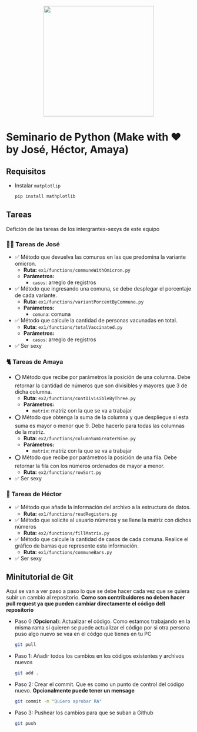 <p align="center"><img align="center" src="https://res.cloudinary.com/chaca-sa/image/upload/v1679027493/328169508_122397193933692_2960493904923070018_n_vxtlez.jpg" style="width: 300px"/></p>

# Seminario de Python (Make with ❤ by José, Héctor, Amaya)

## Requisitos

- Instalar `matplotlip`

  ```bash
  pip install mathplotlib
  ```

## Tareas

Defición de las tareas de los intergrantes-sexys de este equipo

### 🧑‍🚀 Tareas de José

- ✅ Método que devuelva las comunas en las que predomina la variante omicron.
  - **Ruta:** `ex1/functions/communeWithOmicron.py`
  - **Parámetros:**
    - `casos`: arreglo de registros
- ✅ Método que ingresando una comuna, se debe desplegar el porcentaje de cada variante.
  - **Ruta:** `ex1/functions/variantPorcentByCommune.py`
  - **Parámetros:**
    - `comuna`: comuna
- ✅ Método que calcule la cantidad de personas vacunadas en total.
  - **Ruta:** `ex1/functions/totalVaccinated.py`
  - **Parámetros:**
    - `casos`: arreglo de registros
- ✅ Ser sexy

### 🐈 Tareas de Amaya

- ⭕ Método que recibe por parámetros la posición de una columna. Debe retornar la cantidad de números que son divisibles y mayores que 3 de dicha columna.
  - **Ruta:** `ex2/functions/contDivisibleByThree.py`
  - **Parámetros:**
    - `matrix`: matriz con la que se va a trabajar
- ⭕ Método que obtenga la suma de la columna y que despliegue si esta suma es mayor o menor que 9. Debe hacerlo para todas las columnas de la matriz.
  - **Ruta:** `ex2/functions/columnSumGreaterNine.py`
  - **Parámetros:**
    - `matrix`: matriz con la que se va a trabajar
- ⭕ Método que recibe por parámetros la posición de una fila. Debe retornar la fila con los números ordenados de mayor a menor.
  - **Ruta:** `ex2/functions/rowSort.py`
- ✅ Ser sexy

### 🦍 Tareas de Héctor

- ✅ Método que añade la información del archivo a la estructura de datos.
  - **Ruta:** `ex1/functions/readRegisters.py`
- ✅ Método que solicite al usuario números y se llene la matriz con dichos números
  - **Ruta:** `ex2/functions/fillMatrix.py`
- ✅ Método que calcule la cantidad de casos de cada comuna. Realice el gráfico de barras que represente esta información.
  - **Ruta:** `ex1/functions/communeBars.py`
- ✅ Ser sexy

## Minitutorial de Git

Aqui se van a ver paso a paso lo que se debe hacer cada vez que se quiera subir un cambio al repositorio. **Como son contribuidores no deben hacer pull request ya que pueden cambiar directamente el código dell repositorio**

- Paso 0 (**Opcional**):
  Actualizar el código. Como estamos trabajando en la misma rama si quieren se puede actualizar el código por si otra persona puso algo nuevo se vea en el códgo que tienes en tu PC

  ```bash
  git pull
  ```

- Paso 1:
  Añadir todos los cambios en los códigos existentes y archivos nuevos

  ```bash
  git add .
  ```

- Paso 2:
  Crear el commit. Que es como un punto de control del código nuevo. **Opcionalmente puede tener un mensage**

  ```bash
  git commit -m "Quiero aprobar RA"
  ```

- Paso 3:
  Pushear los cambios para que se suban a Github

  ```bash
  git push
  ```
